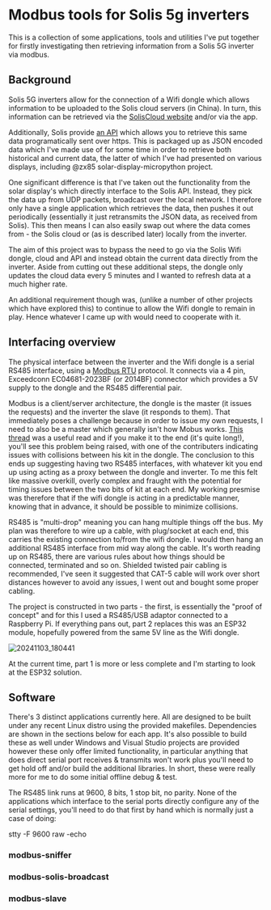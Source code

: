 # Modbus tools for Solis 5g inverters

This is a collection of some applications, tools and utilities I've put together for firstly investigating then retrieving information from a Solis 5G inverter via modbus.

## Background

Solis 5G inverters allow for the connection of a Wifi dongle which allows information to be uploaded to the Solis cloud servers (in China). In turn, this information can be retrieved via the [SolisCloud website](https://www.soliscloud.com) and/or via the app.

Additionally, Solis provide [an API](https://solis-service.solisinverters.com/en/support/solutions/articles/44002212561-api-access-soliscloud) which allows you to retrieve this same data programatically sent over https. This is packaged up as JSON encoded data which I've made use of for some time in order to retrieve both historical and current data, the latter of which I've had presented on various displays, including @zx85 solar-display-micropython project.

One significant difference is that I've taken out the functionality from the solar display's which directly interface to the Solis API. Instead, they pick the data up from UDP packets, broadcast over the local network. I therefore only have a single application which retrieves the data, then pushes it out periodically (essentially it just retransmits the JSON data, as received from Solis). This then means I can also easily swap out where the data comes from - the Solis cloud or (as is described later) locally from the inverter.

The aim of this project was to bypass the need to go via the Solis Wifi dongle, cloud and API and instead obtain the current data directly from the inverter. Aside from cutting out these additional steps, the dongle only updates the cloud data every 5 minutes and I wanted to refresh data at a much higher rate.

An additional requirement though was, (unlike a number of other projects which have explored this) to continue to allow the Wifi dongle to remain in play. Hence whatever I came up with would need to cooperate with it.

## Interfacing overview
The physical interface between the inverter and the Wifi dongle is a serial RS485 interface, using a [Modbus RTU](https://en.wikipedia.org/wiki/Modbus) protocol. It connects via a 4 pin, Exceedconn EC04681-2023BF (or 2014BF) connector which provides a 5V supply to the dongle and the RS485 differential pair.

Modbus is a client/server architecture, the dongle is the master (it issues the requests) and the inverter the slave (it responds to them). That immediately poses a challenge because in order to issue my own requests, I need to also be a master which generally isn't how Mobus works. [This thread](https://community.openenergymonitor.org/t/getting-data-from-inverters-via-an-rs485-connection/8377/210) was a useful read and if you make it to the end (it's quite long!), you'll see this problem being raised, with one of the contributers indicating issues with collisions between his kit in the dongle. The conclusion to this ends up suggesting having two RS485 interfaces, with whatever kit you end up using acting as a proxy between the dongle and inverter. To me this felt like massive overkill, overly complex and fraught with the potential for timing issues between the two bits of kit at each end. My working presmise was therefore that if the wifi dongle is acting in a predictable manner, knowing that in advance, it should be possible to minimize collisions.

RS485 is "multi-drop" meaning you can hang multiple things off the bus. My plan was therefore to wire up a cable, with plug/socket at each end, this carries the existing connection to/from the wifi dongle. I would then hang an additional RS485 interface from mid way along the cable. It's worth reading up on RS485, there are various rules about how things should be connected, terminated and so on. Shielded twisted pair cabling is recommended, I've seen it suggested that CAT-5 cable will work over short distances however to avoid any issues, I went out and bought some proper cabling.

The project is constructed in two parts - the first, is essentially the "proof of concept" and for this I used a RS485/USB adaptor connected to a Raspberry Pi. If everything pans out, part 2 replaces this was an ESP32 module, hopefully powered from the same 5V line as the Wifi dongle.

![20241103_180441](https://github.com/user-attachments/assets/29c87abe-2c4b-43d1-8a9e-ae0e4fc55c1a)

At the current time, part 1 is more or less complete and I'm starting to look at the ESP32 solution.

## Software
There's 3 distinct applications currently here. All are designed to be built under any recent Linux distro using the provided makefiles. Dependencies are shown in the sections below for each app. It's also possible to build these as well under Windows and Visual Studio projects are provided however these only offer limited functionality, in particular anything that does direct serial port receives & transmits won't work plus you'll need to get hold off and/or build the additional libraries. In short, these were really more for me to do some initial offline debug & test.

The RS485 link runs at 9600, 8 bits, 1 stop bit, no parity. None of the applications which interface to the serial ports directly configure any of the serial settings, you'll need to do that first by hand which is normally just a case of doing:

stty -F <serial-port-device> 9600 raw -echo

### modbus-sniffer

### modbus-solis-broadcast

### modbus-slave

